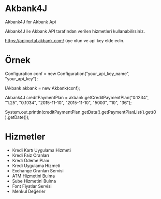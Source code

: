 # Akbank4J
Akbank4J for Akbank Api

Akbank4J ile Akbank API tarafından verilen hizmetleri kullanabilirsiniz.

https://apiportal.akbank.com/ üye olun ve api key elde edin.

# Örnek
Configuration conf = new Configuration("your_api_key_name", "your_api_key");

IAkbank akbank = new Akbank(conf);

Akbank4J<CreditPaymentPlanModel> creditPaymentPlan = akbank.getCreditPaymentPlan("0.1234", "1.25", "0.1034", "2015-11-10", "2015-11-10", "5000", "10", "36");

System.out.println(creditPaymentPlan.getData().getPaymentPlanList().get(0).getDate());

# Hizmetler
- Kredi Kartı Uygulama Hizmeti
- Kredi Faiz Oranları
- Kredi Ödeme Planı
- Kredi Uygulama Hizmeti
- Exchange Oranları Servisi
- ATM Hizmetini Bulma
- Şube Hizmetini Bulma
- Font Fiyatlar Servisi
- Menkul Değerler
